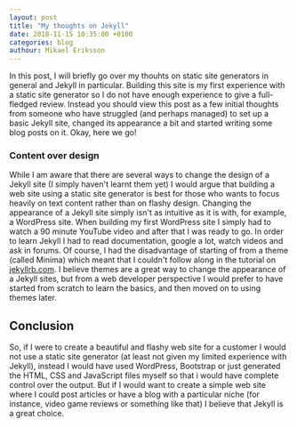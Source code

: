 ```yaml
---
layout: post
title: "My thoughts on Jekyll"
date: 2018-11-15 10:35:00 +0100
categories: blog
authour: Mikael Eriksson
---
```

In this post, I will briefly go over my thouhts on static site generators in general and Jekyll in particular. Building this site is my first experience with a static site generator so I do not have enough experience to give a full-fledged review. Instead you should view this post as a few initial thoughts from someone who have struggled (and perhaps managed) to set up a basic Jekyll site, changed its appearance a bit and started writing some blog posts on it. Okay, here we go!

### Content over design
While I am aware that there are several ways to change the design of a Jekyll site (I simply haven't learnt them yet) I would argue that building a web site using a static site generator is best for those who wants to focus heavily on text content rather than on flashy design. Changing the appearance of a Jekyll site simply isn't as intuitive as it is with, for example, a WordPress site. When building my first WordPress site I simply had to watch a 90 minute YouTube video and after that I was ready to go. In order to learn Jekyll I had to read documentation, google a lot, watch videos and ask in forums. Of course, I had the disadvantage of starting of from a theme (called Minima) which meant that I couldn't follow along in the tutorial on [jekyllrb.com](https://jekyllrb.com/docs/step-by-step/01-setup/). I believe themes are a great way to change the appearance of a Jekyll sites, but from a web developer perspective I would prefer to have started from scratch to learn the basics, and then moved on to using themes later.

## Conclusion
So, if I were to create a beautiful and flashy web site for a customer I would not use a static site generator (at least not given my limited experience with Jekyll), instead I would have used WordPress, Bootstrap or just generated the HTML, CSS and JavaScript files myself so that i would have complete control over the output. But if I would want to create a simple web site where I could post articles or have a blog with a particular niche (for instance, video game reviews or something like that) I believe that Jekyll is a great choice.